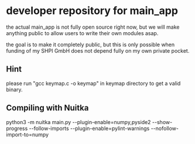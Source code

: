 # developer repository for main_app

the actual main_app is not fully open source right now, but we will make anything
public to allow users to write their own modules asap.

the goal is to make it completely public, but this is only possible when funding of my SHPI GmbH
does not depend fully on my own private pocket. 


## Hint

please run "gcc keymap.c -o keymap" in keymap directory to get a valid binary.


## Compiling with Nuitka

python3 -m nuitka main.py   --plugin-enable=numpy,pyside2 --show-progress --follow-imports  --plugin-enable=pylint-warnings  --nofollow-import-to=numpy



